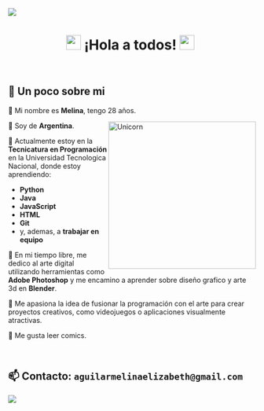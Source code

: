 <img src="https://64.media.tumblr.com/ee79882462c7aad2ada5eb096b6f4775/676a6cfcab52675e-b9/s1280x1920/05bdc036dc2b89d9aad2cf027dec37292abd81ad.png" />
<h1 align="center">
  <img src="https://media.giphy.com/media/ObNTw8Uzwy6KQ/giphy.gif" width="30px">&nbsp;¡Hola a todos! <img src="https://media.giphy.com/media/ObNTw8Uzwy6KQ/giphy.gif" width="30px">&nbsp;
</h1>  

<br>  

## 🌻 **Un poco sobre mi**
🔸 Mi nombre es **Melina**, tengo 28 años.

🔸 Soy de **Argentina**.
<img align="right" width=300px alt="Unicorn" src="https://c.tenor.com/GN73MKBawZYAAAAi/busy-cute.gif" /> &nbsp;

🔸 Actualmente estoy en la **Tecnicatura en Programación** en la Universidad Tecnologica Nacional, donde estoy aprendiendo:
- **Python**
- **Java**
- **JavaScript**
- **HTML**
- **Git**
- y, ademas, a **trabajar en equipo** 

🔸 En mi tiempo libre, me dedico al arte digital utilizando herramientas como **Adobe Photoshop** y me encamino a aprender sobre diseño grafico y arte 3d en **Blender**.

🔸 Me apasiona la idea de fusionar la programación con el arte para crear proyectos creativos, como videojuegos o aplicaciones visualmente atractivas.

🔸 Me gusta leer comics.


<br>

## 📫 **Contacto:** ` aguilarmelinaelizabeth@gmail.com `

<img src="https://64.media.tumblr.com/ee79882462c7aad2ada5eb096b6f4775/676a6cfcab52675e-b9/s1280x1920/05bdc036dc2b89d9aad2cf027dec37292abd81ad.png" />
